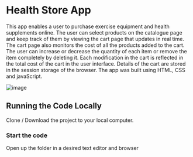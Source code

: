# Health Store App

This app enables a user to purchase exercise equipment and health supplements online. The user can select products on the catalogue page and keep track of them by viewing the cart page that updates in real time. The cart page also monitors the cost of all the products added to the cart. The user can increase or decrease the quantity of each item or remove the item completely by deleting it. Each modification in the cart is reflected in the total cost of the cart in the user interface. Details of the cart are stored in the session storage of the browser. The app was built using HTML, CSS and javaScript.

![image](https://github.com/johnnyd81/health-shop/assets/95863021/6899dc5f-3cae-47fb-b629-c405b660c7a2)


## Running the Code Locally

Clone / Download the project to your local computer.

### Start the code

Open up the folder in a desired text editor and browser 
